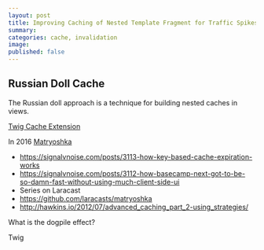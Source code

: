 ```yaml
---
layout: post
title: Improving Caching of Nested Template Fragment for Traffic Spikes
summary: 
categories: cache, invalidation
image: 
published: false
---
```



## Russian Doll Cache

The Russian doll approach is a technique for building nested caches in views.


[Twig Cache Extension](https://github.com/twigphp/twig-cache-extension)

In 2016 [Matryoshka](https://github.com/laracasts/matryoshka)

- https://signalvnoise.com/posts/3113-how-key-based-cache-expiration-works
- https://signalvnoise.com/posts/3112-how-basecamp-next-got-to-be-so-damn-fast-without-using-much-client-side-ui
- Series on Laracast 
- https://github.com/laracasts/matryoshka
- http://hawkins.io/2012/07/advanced_caching_part_2-using_strategies/

What is the dogpile effect?

Twig 
